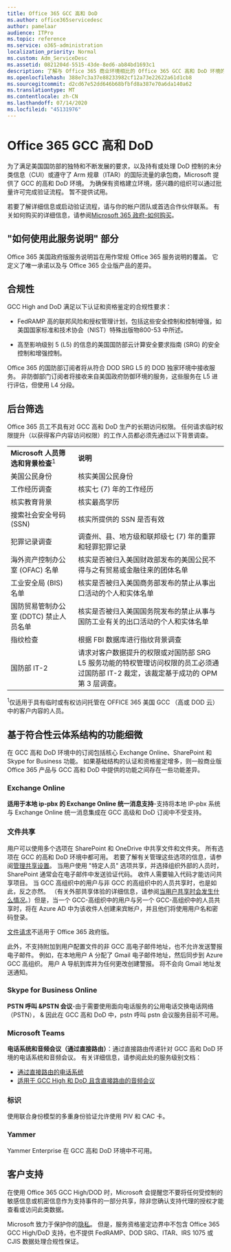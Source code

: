 ```yaml
---
title: Office 365 GCC 高和 DoD
ms.author: office365servicedesc
author: pamelaar
audience: ITPro
ms.topic: reference
ms.service: o365-administration
localization_priority: Normal
ms.custom: Adm_ServiceDesc
ms.assetid: 0821204d-5515-43de-8ed6-ab84bd1693c1
description: 了解与 Office 365 商业环境相比的 Office 365 GCC 高和 DoD 环境的独特承诺和差异。
ms.openlocfilehash: 388e7c3a37e88233982cf12a73e22622a61d1cb8
ms.sourcegitcommit: d2cd67e52dd646b68bfbfd8a387e70a6da140a62
ms.translationtype: MT
ms.contentlocale: zh-CN
ms.lasthandoff: 07/14/2020
ms.locfileid: "45131976"
---
```

# <a name="office-365-gcc-high-and-dod"></a>Office 365 GCC 高和 DoD

为了满足美国国防部的独特和不断发展的要求，以及持有或处理 DoD 控制的未分类信息（CUI）或遵守了 Arm 规章（ITAR）的国际流量的承包商，Microsoft 提供了 GCC 的高和 DoD 环境。 为确保有资格建立环境，感兴趣的组织可以通过批量许可完成验证流程。 暂不提供试用。 
  
若要了解详细信息或启动验证流程，请与你的帐户团队或首选合作伙伴联系。 有关如何购买的详细信息，请参阅[Microsoft 365 政府-如何购买](https://docs.microsoft.com/office365/servicedescriptions/office-365-platform-service-description/office-365-us-government/microsoft-365-government-how-to-buy)。
  
## <a name="how-to-use-this-service-description-section"></a>"如何使用此服务说明" 部分

Office 365 美国政府版服务说明旨在用作常规 Office 365 服务说明的覆盖。 它定义了唯一承诺以及与 Office 365 企业版产品的差异。
  
## <a name="compliance"></a>合规性

GCC High and DoD 满足以下认证和资格鉴定的合规性要求： 
  
- FedRAMP 高的联邦风险和授权管理计划，包括这些安全控制和控制增强，如美国国家标准和技术协会（NIST）特殊出版物800-53 中所述。
    
- 高至影响级别 5 (L5) 的信息的美国国防部云计算安全要求指南 (SRG) 的安全控制和增强控制。
    
Office 365 的国防部订阅者将从符合 DOD SRG L5 的 DOD 独家环境中接收服务。 非防御部门订阅者将接收来自美国政府防御环境的服务，这些服务在 L5 进行评估，但使用 L4 分段。
  
## <a name="background-screening"></a>后台筛选

Office 365 员工不具有对 GCC 高和 DoD 生产的长期访问权限。 任何请求临时权限提升（以获得客户内容访问权限）的工作人员都必须先通过以下背景调查。
  
|||
|:-----|:-----|
|**Microsoft 人员筛选和背景检查**<sup>1</sup> <br/> |**说明** <br/> |
|美国公民身份  <br/> |核实美国公民身份  <br/> |
|工作经历调查  <br/> |核实七 (7) 年的工作经历  <br/> |
|核实教育背景  <br/> |核实最高学历  <br/> |
|搜索社会安全号码 (SSN)  <br/> |核实所提供的 SSN 是否有效  <br/> |
|犯罪记录调查  <br/> |调查州、县、地方级和联邦级七 (7) 年的重罪和轻罪犯罪记录  <br/> |
|海外资产控制办公室 (OFAC) 名单  <br/> |核实是否被归入美国财政部发布的美国公民不得与之有贸易或金融往来的团体名单  <br/> |
|工业安全局 (BIS) 名单  <br/> |核实是否被归入美国商务部发布的禁止从事出口活动的个人和实体名单  <br/> |
|国防贸易管制办公室 (DDTC) 禁止人员名单  <br/> |核实是否被归入美国国务院发布的禁止从事与国防工业有关的出口活动的个人和实体名单  <br/> |
|指纹检查  <br/> |根据 FBI 数据库进行指纹背景调查  <br/> |
|国防部 IT-2  <br/> |请求对客户数据提升的权限或对国防部 SRG L5 服务功能的特权管理访问权限的员工必须通过国防部 IT-2 裁定，该裁定基于成功的 OPM 第 3 层调查。  <br/> |

<sup>1</sup>仅适用于具有临时或有权访问托管在 OFFICE 365 美国 GCC （高或 DOD 云）中的客户内容的人员。
## <a name="feature-nuances-based-on-compliant-cloud-architecture"></a>基于符合性云体系结构的功能细微

在 GCC 高和 DoD 环境中的订阅包括核心 Exchange Online、SharePoint 和 Skype for Business 功能。 如果基础结构的认证和资格鉴定增多，则一般商业版 Office 365 产品与 GCC 高和 DoD 中提供的功能之间存在一些功能差异。
  
### <a name="exchange-online"></a>Exchange Online

 **适用于本地 ip-pbx 的 Exchange Online 统一消息支持**-支持将本地 IP-pbx 系统与 Exchange Online 统一消息集成在 GCC 高级和 DoD 订阅中不受支持。 
  
### <a name="file-sharing"></a>文件共享

用户可以使用多个选项在 SharePoint 和 OneDrive 中共享文件和文件夹。 所有选项在 GCC 的高和 DoD 环境中都可用。 若要了解有关管理这些选项的信息，请参阅[管理共享设置](/sharepoint/turn-external-sharing-on-or-off)。 当用户使用 "特定人员" 选项共享，并选择组织外部的人员时，SharePoint 通常会在电子邮件中发送验证代码。 收件人需要输入代码才能访问共享项目。 当 GCC 高组织中的用户与非 GCC 的高组织中的人员共享时，也是如此，反之亦然。 （有关外部共享体验的详细信息，请参阅[当用户共享时会发生什么情况](/sharepoint/external-sharing-overview#what-happens-when-users-share)。）但是，当一个 GCC-高组织中的用户与另一个 GCC-高组织中的人员共享时，将在 Azure AD 中为该收件人创建来宾帐户，并且他们将使用用户名和密码登录。 

[文件请求](https://support.office.com/article/f54aa7f8-2589-4421-b351-d415fc3b83af)不适用于 Office 365 政府版。

此外，不支持附加到用户配置文件的非 GCC 高电子邮件地址，也不允许发送警报电子邮件。 例如，在本地用户 A 分配了 Gmail 电子邮件地址，然后同步到 Azure GCC 高组织。 用户 A 导航到库并为任何更改创建警报。 将不会向 Gmail 地址发送通知。
  

### <a name="skype-for-business-online"></a>Skype for Business Online

 **PSTN 呼叫 &amp;PSTN 会议**-由于需要使用面向电话服务的公用电话交换电话网络（PSTN）， &amp; 因此在 GCC 高和 DoD 中，pstn 呼叫 pstn 会议服务目前不可用。

### <a name="microsoft-teams"></a>Microsoft Teams

**电话系统和音频会议（通过直接路由）**：通过直接路由传递针对 GCC 高和 DoD 环境的电话系统和音频会议。 有关详细信息，请参阅此处的服务级别文档：

- [通过直接路由的电话系统](https://docs.microsoft.com/microsoftteams/here-s-what-you-get-with-phone-system)
- [适用于 GCC High 和 DoD 且含直接路由的音频会议](https://docs.microsoft.com/microsoftteams/audio-conferencing-with-direct-routing-for-gcch-and-dod)

### <a name="identity"></a>标识

使用联合身份模型的多重身份验证允许使用 PIV 和 CAC 卡。
  
### <a name="yammer"></a>Yammer

Yammer Enterprise 在 GCC 高和 DoD 环境中不可用。
  
## <a name="customer-support"></a>客户支持

在使用 Office 365 GCC High/DOD 时，Microsoft 会提醒您不要将任何受控制的敏感信息或机密信息作为支持事件的一部分共享，除非您确认支持代理的授权才能查看或访问此类数据。

Microsoft 致力于保护你的[隐私](https://privacy.microsoft.com/privacystatement)。 但是，服务资格鉴定边界中不包含 Office 365 GCC High/DoD 支持，也不提供 FedRAMP、DOD SRG、ITAR、IRS 1075 或 CJIS 数据处理合规性保证。
